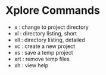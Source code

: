 # Xplore Commands

- x   : change to project directory
- xl  : directory listing, short
- xll : directory listing, detailed
- xc  : create a new project
- xs  : save a temp project
- xrt : remove temp files
- xh  : view help

